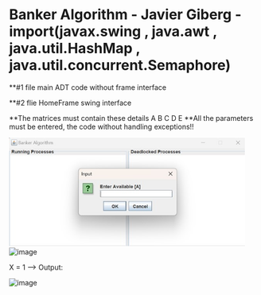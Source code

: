 ﻿# Banker Algorithm - Javier Giberg - **import(javax.swing , java.awt , java.util.HashMap , java.util.concurrent.Semaphore)**
 
 **#1 file main ADT code without frame interface
 
 **#2 flie HomeFrame swing interface
 
 **The matrices must contain these details A B C D E
 **All the parameters must be entered, the code without handling exceptions!!
 
 <img width="474" alt="image" src="pic 1.jpg">
 
 <img width="382" alt="image" src="pic 2.jpg">

X = 1 --> Output:

<img width="473" alt="image" src="pic 3.jpg">


 
 
